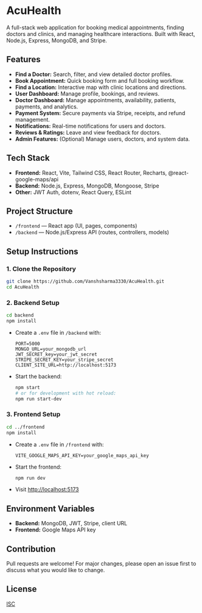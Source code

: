 # AcuHealth

A full-stack web application for booking medical appointments, finding doctors and clinics, and managing healthcare interactions. Built with React, Node.js, Express, MongoDB, and Stripe.

## Features

-   **Find a Doctor:** Search, filter, and view detailed doctor profiles.
-   **Book Appointment:** Quick booking form and full booking workflow.
-   **Find a Location:** Interactive map with clinic locations and directions.
-   **User Dashboard:** Manage profile, bookings, and reviews.
-   **Doctor Dashboard:** Manage appointments, availability, patients, payments, and analytics.
-   **Payment System:** Secure payments via Stripe, receipts, and refund management.
-   **Notifications:** Real-time notifications for users and doctors.
-   **Reviews & Ratings:** Leave and view feedback for doctors.
-   **Admin Features:** (Optional) Manage users, doctors, and system data.

## Tech Stack

-   **Frontend:** React, Vite, Tailwind CSS, React Router, Recharts, @react-google-maps/api
-   **Backend:** Node.js, Express, MongoDB, Mongoose, Stripe
-   **Other:** JWT Auth, dotenv, React Query, ESLint

## Project Structure

-   `/frontend` — React app (UI, pages, components)
-   `/backend` — Node.js/Express API (routes, controllers, models)

## Setup Instructions

### 1. Clone the Repository

```bash
git clone https://github.com/Vanshsharma3330/AcuHealth.git
cd AcuHealth
```

### 2. Backend Setup

```bash
cd backend
npm install
```

-   Create a `.env` file in `/backend` with:
    ```env
    PORT=5000
    MONGO_URL=your_mongodb_url
    JWT_SECRET_key=your_jwt_secret
    STRIPE_SECRET_KEY=your_stripe_secret
    CLIENT_SITE_URL=http://localhost:5173
    ```
-   Start the backend:
    ```bash
    npm start
    # or for development with hot reload:
    npm run start-dev
    ```

### 3. Frontend Setup

```bash
cd ../frontend
npm install
```

-   Create a `.env` file in `/frontend` with:
    ```env
    VITE_GOOGLE_MAPS_API_KEY=your_google_maps_api_key
    ```
-   Start the frontend:
    ```bash
    npm run dev
    ```
-   Visit [http://localhost:5173](http://localhost:5173)

## Environment Variables

-   **Backend:** MongoDB, JWT, Stripe, client URL
-   **Frontend:** Google Maps API key

## Contribution

Pull requests are welcome! For major changes, please open an issue first to discuss what you would like to change.

## License

[ISC](LICENSE)
